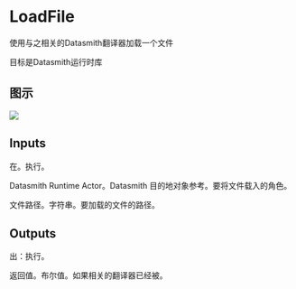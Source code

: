 # LoadFile

使用与之相关的Datasmith翻译器加载一个文件

目标是Datasmith运行时库

## 图示

![]($-20221218-18405400.png)

## Inputs

在。执行。

Datasmith Runtime Actor。Datasmith 目的地对象参考。要将文件载入的角色。

文件路径。字符串。要加载的文件的路径。  

## Outputs

出：执行。

返回值。布尔值。如果相关的翻译器已经被。
